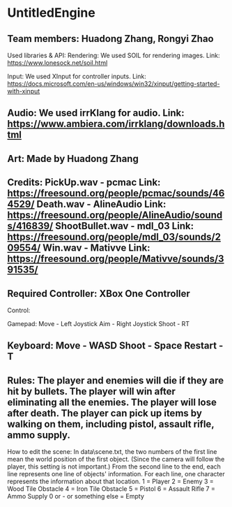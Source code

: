 # UntitledEngine

Team members: Huadong Zhang, Rongyi Zhao
-------------------------
Used libraries & API:
Rendering: We used SOIL for rendering images.
Link: https://www.lonesock.net/soil.html

Input: We used XInput for controller inputs.
Link: https://docs.microsoft.com/en-us/windows/win32/xinput/getting-started-with-xinput

Audio: We used irrKlang for audio.
Link: https://www.ambiera.com/irrklang/downloads.html
-------------------------
Art: Made by Huadong Zhang
-------------------------
Credits:
PickUp.wav - pcmac        Link: https://freesound.org/people/pcmac/sounds/464529/
Death.wav - AlineAudio    Link: https://freesound.org/people/AlineAudio/sounds/416839/
ShootBullet.wav - mdl_03  Link: https://freesound.org/people/mdl_03/sounds/209554/
Win.wav - Mativve         Link: https://freesound.org/people/Mativve/sounds/391535/
-------------------------
Required Controller: XBox One Controller
-------------------------
Control:

Gamepad:
Move  - Left Joystick
Aim   - Right Joystick
Shoot - RT

Keyboard:
Move    - WASD
Shoot   - Space
Restart - T
-------------------------
Rules:
The player and enemies will die if they are hit by bullets.
The player will win after eliminating all the enemies.
The player will lose after death.
The player can pick up items by walking on them, including pistol, assault rifle, ammo supply.
-------------------------
How to edit the scene:
In data\scene.txt, the two numbers of the first line mean the world position of the first object.
(Since the camera will follow the player, this setting is not important.)
From the second line to the end, each line represents one line of objects' information.
For each line, one character represents the information about that location.
1 = Player
2 = Enemy
3 = Wood Tile Obstacle
4 = Iron Tile Obstacle
5 = Pistol
6 = Assault Rifle
7 = Ammo Supply
0 or - or something else = Empty